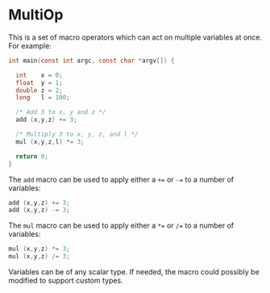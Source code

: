 # MultiOp

This is a set of macro operators which can act on multiple variables at once. For example:

```.c
int main(const int argc, const char *argv[]) {

  int    x = 0;
  float  y = 1;
  double z = 2;
  long   l = 100;

  /* Add 3 to x, y and z */
  add (x,y,z) += 3;

  /* Multiply 3 to x, y, z, and l */
  mul (x,y,z,l) *= 3;

  return 0;
}
```

The `add` macro can be used to apply either a `+=` or `-=` to a number of variables:

```.c
add (x,y,z) += 3;
add (x,y,z) -= 3;
```

The `mul` macro can be used to apply either a `*=` or `/=` to a number of variables:

```.c
mul (x,y,z) *= 3;
mul (x,y,z) /= 3;
```

Variables can be of any scalar type. If needed, the macro could possibly be modified to support custom types.
